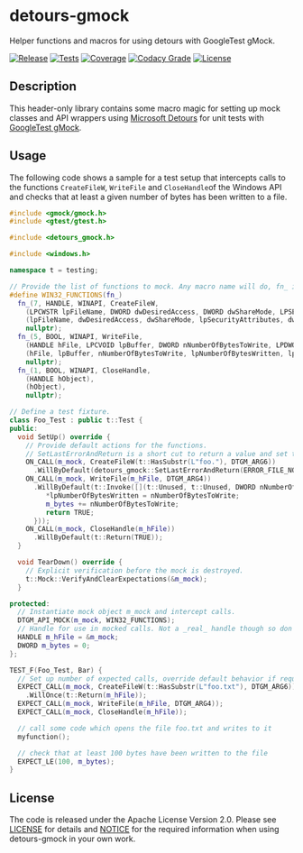 # detours-gmock
Helper functions and macros for using detours with GoogleTest gMock.

[![Release](https://img.shields.io/github/v/tag/mbeckh/detours-gmock?label=Release&style=flat-square)](https://github.com/mbeckh/detours-gmock/releases/)
[![Tests](https://img.shields.io/github/workflow/status/mbeckh/detours-gmock/build/master?label=Tests&logo=GitHub&style=flat-square)](https://github.com/mbeckh/detours-gmock/actions)
[![Coverage](https://img.shields.io/codecov/c/gh/mbeckh/detours-gmock/master?label=Coverage&logo=codecov&style=flat-square)](https://codecov.io/gh/mbeckh/detours-gmock)
[![Codacy Grade](https://img.shields.io/codacy/grade/3558456c948c48a7990e169210b51f0f?label=Code%20Quality&logo=codacy&style=flat-square)](https://www.codacy.com/manual/mbeckh/detours-gmock?utm_source=github.com&amp;utm_medium=referral&amp;utm_content=mbeckh/detours-gmock&amp;utm_campaign=Badge_Grade)
[![License](https://img.shields.io/github/license/mbeckh/detours-gmock?label=License&style=flat-square)](https://github.com/mbeckh/detours-gmock/blob/master/LICENSE)

## Description
This header-only library contains some macro magic for setting up mock classes and API wrappers using
[Microsoft Detours](https://github.com/microsoft/Detours) for unit tests with [GoogleTest gMock](https://github.com/google/googletest).

## Usage
The following code shows a sample for a test setup that intercepts calls to the functions `CreateFileW`, `WriteFile`
and `CloseHandle`of the Windows API and checks that at least a given number of bytes has been written to a file.

```cpp
#include <gmock/gmock.h>
#include <gtest/gtest.h>

#include <detours_gmock.h>

#include <windows.h>

namespace t = testing;

// Provide the list of functions to mock. Any macro name will do, fn_ is used as a functor.
#define WIN32_FUNCTIONS(fn_)                                                                                                                                                                   \
  fn_(7, HANDLE, WINAPI, CreateFileW,                                                                                                                                                          \
    (LPCWSTR lpFileName, DWORD dwDesiredAccess, DWORD dwShareMode, LPSECURITY_ATTRIBUTES lpSecurityAttributes, DWORD dwCreationDisposition, DWORD dwFlagsAndAttributes, HANDLE hTemplateFile), \
    (lpFileName, dwDesiredAccess, dwShareMode, lpSecurityAttributes, dwCreationDisposition, dwFlagsAndAttributes, hTemplateFile),                                                              \
    nullptr);                                                                                                                                                                                  \
  fn_(5, BOOL, WINAPI, WriteFile,                                                                                                                                                              \
    (HANDLE hFile, LPCVOID lpBuffer, DWORD nNumberOfBytesToWrite, LPDWORD lpNumberOfBytesWritten, LPOVERLAPPED lpOverlapped),                                                                  \
    (hFile, lpBuffer, nNumberOfBytesToWrite, lpNumberOfBytesWritten, lpOverlapped),                                                                                                            \
    nullptr);                                                                                                                                                                                  \
  fn_(1, BOOL, WINAPI, CloseHandle,                                                                                                                                                            \
    (HANDLE hObject),                                                                                                                                                                          \
    (hObject),                                                                                                                                                                                 \
    nullptr);

// Define a test fixture.
class Foo_Test : public t::Test {
public:
  void SetUp() override {
    // Provide default actions for the functions.
    // SetLastErrorAndReturn is a short cut to return a value and set the Windows API error code.
    ON_CALL(m_mock, CreateFileW(t::HasSubstr(L"foo."), DTGM_ARG6))
      .WillByDefault(detours_gmock::SetLastErrorAndReturn(ERROR_FILE_NOT_FOUND, INVALID_HANDLE_VALUE));
    ON_CALL(m_mock, WriteFile(m_hFile, DTGM_ARG4))
      .WillByDefault(t::Invoke([](t::Unused, t::Unused, DWORD nNumberOfBytesToWrite, LPDWORD lpNumberOfBytesWritten, t::Unused) {
         *lpNumberOfBytesWritten = nNumberOfBytesToWrite;
         m_bytes += nNumberOfBytesToWrite;
         return TRUE;
      }));
    ON_CALL(m_mock, CloseHandle(m_hFile))
      .WillByDefault(t::Return(TRUE));
  }

  void TearDown() override {
    // Explicit verification before the mock is destroyed.
    t::Mock::VerifyAndClearExpectations(&m_mock);
  }

protected:
  // Instantiate mock object m_mock and intercept calls.
  DTGM_API_MOCK(m_mock, WIN32_FUNCTIONS);
  // Handle for use in mocked calls. Not a _real_ handle though so don't use in any actual API calls.
  HANDLE m_hFile = &m_mock;
  DWORD m_bytes = 0;
};

TEST_F(Foo_Test, Bar) {
  // Set up number of expected calls, override default behavior if required.
  EXPECT_CALL(m_mock, CreateFileW(t::HasSubstr(L"foo.txt"), DTGM_ARG6))
    .WillOnce(t::Return(m_hFile));
  EXPECT_CALL(m_mock, WriteFile(m_hFile, DTGM_ARG4));
  EXPECT_CALL(m_mock, CloseHandle(m_hFile));

  // call some code which opens the file foo.txt and writes to it
  myfunction();

  // check that at least 100 bytes have been written to the file
  EXPECT_LE(100, m_bytes);
}
```

## License
The code is released under the Apache License Version 2.0. Please see [LICENSE](LICENSE) for details and
[NOTICE](NOTICE) for the required information when using detours-gmock in your own work.
